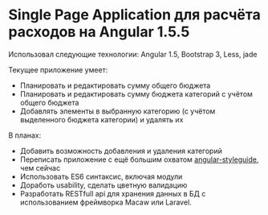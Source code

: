 # Single Page Application для расчёта расходов на Angular 1.5.5

Использовал следующие технологии: Angular 1.5, Bootstrap 3, Less, jade

Текущее приложение умеет: 

* Планировать и редактировать сумму общего бюджета
* Планировать и редактировать сумму бюджета категорий с учётом общего бюджета
* Добавлять элементы в выбранную категорию (с учётом выделенного бюджета категории) и удалять их


В планах: 

* Добавить возможность добавления и удаления категорий
* Переписать приложение с ещё большим охватом [angular-styleguide](https://github.com/johnpapa/angular-styleguide), чем сейчас
* Использовать ES6 синтаксис, включая модули
* Доработь usability, сделать цветную валидацию
* Разработать RESTfull api для хранения данных в БД с использованием фреймворка Macaw или Laravel.


